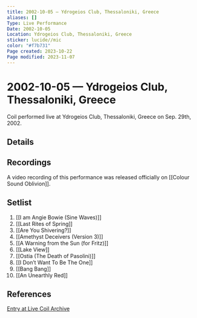 ```yaml
---
title: 2002-10-05 — Ydrogeios Club, Thessaloniki, Greece
aliases: []
Type: Live Performance
Date: 2002-10-05
Location: Ydrogeios Club, Thessaloniki, Greece
sticker: lucide//mic
color: "#f7b731"
Page created: 2023-10-22
Page modified: 2023-11-07
---
```


# 2002-10-05 — Ydrogeios Club, Thessaloniki, Greece

Coil performed live at Ydrogeios Club, Thessaloniki, Greece on Sep. 29th, 2002.

## Details


## Recordings

A video recording of this performance was released officially on [[Colour Sound Oblivion]].

## Setlist
1. [[I am Angie Bowie (Sine Waves)]]
2. [[Last Rites of Spring]]
3. [[Are You Shivering?]]
4. [[Amethyst Deceivers (Version 3)]]
5. [[A Warning from the Sun (for Fritz)]]
6. [[Lake View]]
7. [[Ostia (The Death of Pasolini)]]
8. [[I Don’t Want To Be The One]]
9. [[Bang Bang]]
10. [[An Unearthly Red]]

## References

[Entry at Live Coil Archive](https://live-coil-archive.com/2002-sept-oct/2002-ydrogeios-club/)
